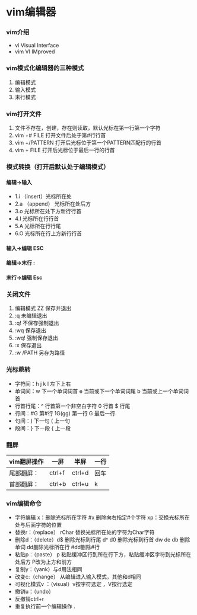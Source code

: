 # vim编辑器

### vim介绍

- vi Visual Interface
- vim VI IMproved

### vim模式化编辑器的三种模式

1. 编辑模式
2. 输入模式
3. 末行模式

### vim打开文件

1. 文件不存在，创建，存在则读取，默认光标在第一行第一个字符
2. vim +# FILE 打开文件后处于第#行行首
3. vim +/PATTERN 打开后光标位于第一个PATTERN匹配行的行首
4. vim + FILE 打开后光标位于最后一行的行首


### 模式转换（打开后默认处于编辑模式）

#### 编辑→输入

+ 1.i （insert）光标所在处
+ 2.a （append） 光标所在处后方
+ 3.o 光标所在处下方新行行首
+ 4.I 光标所在行行首
+ 5.A 光标所在行行尾
+ 6.O 光标所在行上方新行行首

#### 输入→编辑 ESC

#### 编辑→末行 :

#### 末行→编辑 Esc

### 关闭文件

1. 编辑模式 ZZ 保存并退出
2. :q 未编辑退出
3. :q! 不保存强制退出
4. :wq 保存退出
5. :wq! 强制保存退出
6. :x 保存退出
7. :w /PATH 另存为路径

### 光标跳转

- 字符间：h j k l 左下上右
- 单词间：w 下一个单词词首 e 当前或下一个单词词尾 b 当前或上一个单词词首
- 行首行尾：^ 行首第一个非空白字符 0 行首 $ 行尾
- 行间：#G 第#行 1G(gg) 第一行 G 最后一行
- 句间：) 下一句 ( 上一句
- 段间：} 下一段  { 上一段

### 翻屏

|vim翻屏操作 |一屏  |  半屏  |  一行|
|-------------------|------|---------|----------|  
|尾部翻屏：  |ctrl+f    | ctrl+d   |回车|
|首部翻屏：|   ctrl+b  |  ctrl+u  | k|

### vim编辑命令

- 字符编辑 x：删除光标所在字符 #x 删除向右指定#个字符 xp：交换光标所在处与后面字符的位置
- 替换r：（replace） rChar 替换光标所在处的字符为Char字符
- 删除d：（delete）d$ 删除光标到行尾 d^ d0 删除光标到行首 dw de db 删除单词 dd删除光标所在行 #dd删除#行
- 粘贴p：（paste） p 粘贴缓冲区行到所在行下方，粘贴缓冲区字符到光标所在处后方 P改为上方和前方
- 复制y：（yank）与d用法相同
- 改变c:（change） 从编辑进入输入模式，其他和d相同
- 可视化模式v ：（visual）v按字符选定 ，V按行选定 
- 撤销u：（undo） 
- 反撤销ctrl+r
- 重复执行前一个编辑操作 .


